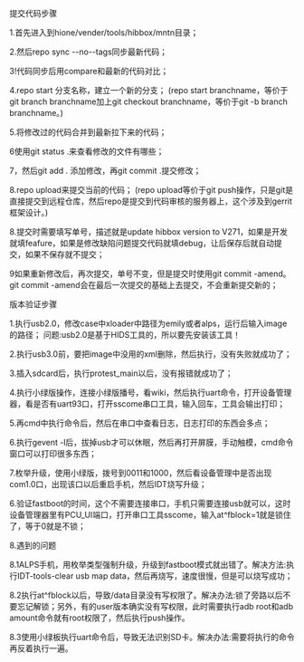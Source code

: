 

提交代码步骤

1.首先进入到hione/vender/tools/hibbox/mntn目录；

2.然后repo sync --no--tags同步最新代码；

3!代码同步后用compare和最新的代码对比；

4.repo start 分支名称，建立一个新的分支；
(repo start branchname，等价于git branch branchname加上git checkout branchname，等价于git -b branch branchname。)

5.将修改过的代码合并到最新拉下来的代码；

6使用git status .来查看修改的文件有哪些；

7，然后git add . 添加修改，再git commit .提交修改；

8.repo upload来提交当前的代码；
(repo upload等价于git push操作，只是git是直接提交到远程仓库，然后repo是提交到代码审核的服务器上，这个涉及到gerrit框架设计。)

8.提交时需要填写单号，描述就是update hibbox version to V271，如果是开发就填feafure，如果是修改缺陷问题提交代码就填debug，让后保存后就自动提交，如果不保存就不提交；

9如果重新修改后，再次提交，单号不变，但是提交时使用git commit -amend。git commit -amend会在最后一次提交的基础上去提交，不会重新提交新的；



版本验证步骤

1.执行usb2.0，修改case中xloader中路径为emily或者alps，运行后输入image的路径；
问题:usb2.0是基于HIDS工具的，所以要先安装该工具！

2.执行usb3.0前，要把image中没用的xml删除，然后执行，没有失败就成功了；

3.插入sdcard后，执行protest_main以后，没有报错就成功了；

4.执行小绿版操作，连接小绿版播号，看wiki，然后执行uart命令，打开设备管理器，看是否有uart93口，打开sscome串口工具，输入回车，工具会输出打印；

5.再cmd中执行命令后，然后在串口中查看日志，日志打印的东西会多点；

6.执行gevent -l后，拔掉usb才可以休眠，然后再打开屏膜，手动触模，cmd命令窗口可以打印很多东西；

7.枚举升级，使用小绿版，拨号到0011和1000，然后看设备管理中是否出现com1.0口，出现该口以后重启手机，然后IDT烧写升级；

6.验证fastboot的时间，这个不需要连接串口，手机只需要连接usb就可以，这时设备管理器里有PCU_UI端口，打开串口工具sscome，输入at^fblock=1就是锁住了，等于0就是不锁；

8.遇到的问题

8.1ALPS手机，用枚举类型强制升级，升级到fastboot模式就出错了。解决方法:执行IDT-tools-clear usb map data，然后再烧写，速度很慢，但是可以烧写成功；

8.2执行at^fblock以后，导致/data目录没有写权限了。解决办法:锁了旁路以后不要忘记解锁；另外，有的user版本确实没有写权限，此时需要执行adb root和adb amount命令就有root权限了，然后执行push操作。

8.3使用小绿板执行uart命令后，导致无法识别SD卡。解决办法:需要将执行的命令再反着执行一遍。

